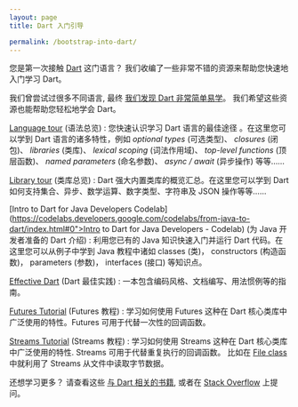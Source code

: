 ```yaml
---
layout: page
title: Dart 入门引导

permalink: /bootstrap-into-dart/
---
```


<style>
dd {
    margin-bottom: 8px;
}
</style>

您是第一次接触 [Dart](https://www.dartlang.org) 这门语言？
我们收编了一些非常不错的资源来帮助您快速地入门学习 Dart。

我们曾尝试过很多不同语言, 最终
[我们发现 Dart 非常简单易学](/faq/#why-did-flutter-choose-to-use-dart)。
我们希望这些资源也能帮助您轻松地学会 Dart。

[Language tour](https://www.dartlang.org/docs/dart-up-and-running/ch02.html) (语法总览)
: 您快速认识学习 Dart 语言的最佳途径 。在这里您可以学到 Dart 语言的诸多特性，例如 _optional types_ (可选类型)、 _closures_ (闭包)、 _libraries_ (类库)、 _lexical scoping_ (词法作用域)、
  _top-level functions_ (顶层函数)、 _named parameters_ (命名参数)、 _async / await_ (异步操作) 等等……

[Library tour](https://www.dartlang.org/docs/dart-up-and-running/ch03.html) (类库总览)
: Dart 强大内置类库的概览汇总。在这里您可以学到 Dart 如何支持集合、异步、数学运算、数字类型、字符串及 JSON 操作等等……

[Intro to Dart for Java Developers Codelab](https://codelabs.developers.google.com/codelabs/from-java-to-dart/index.html#0">Intro to Dart for Java Developers - Codelab) (为 Java 开发者准备的 Dart 介绍)
: 利用您已有的 Java 知识快速入门并运行 Dart 代码。在这里您可以从例子中学到 Java 教程中诸如
  classes (类)， constructors (构造函数)， parameters (参数)， interfaces (接口) 等知识点。 

[Effective Dart](https://www.dartlang.org/effective-dart/) (Dart 最佳实践)
: 一本包含编码风格、文档编写、用法惯例等的指南。

[Futures Tutorial](https://www.dartlang.org/docs/tutorials/futures/) (Futures 教程)
: 学习如何使用 Futures 这种在 Dart 核心类库中广泛使用的特性。Futures 可用于代替一次性的回调函数。

[Streams Tutorial](https://www.dartlang.org/docs/tutorials/streams/) (Streams 教程)
: 学习如何使用 Streams 这种在 Dart 核心类库中广泛使用的特性. Streams 可用于代替重复执行的回调函数。
  比如在
  [File class](https://docs.flutter.io/flutter/dart-io/File-class.html)
  中就利用了 Streams 从文件中读取字节数据。

还想学习更多？ 请查看这些
[与 Dart 相关的书籍](https://www.dartlang.org/books/),
或者在 [Stack Overflow](https://stackoverflow.com/tags/dart) 上提问。
